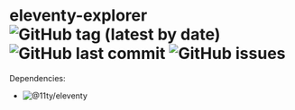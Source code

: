 # eleventy-explorer  ![GitHub tag (latest by date)](https://img.shields.io/github/v/tag/tigersway/eleventy-explorer?style=flat-square) ![GitHub last commit](https://img.shields.io/github/last-commit/tigersway/eleventy-explorer?style=flat-square) ![GitHub issues](https://img.shields.io/github/issues/tigersway/eleventy-explorer?style=flat-square)

Dependencies:

- ![@11ty/eleventy](https://img.shields.io/github/package-json/dependency-version/tigersway/eleventy-boilerplate/dev/@11ty/eleventy)
